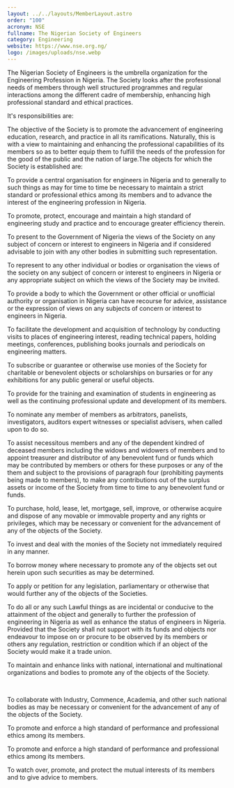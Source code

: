 ```yaml
---
layout: ../../layouts/MemberLayout.astro
order: "100"
acronym: NSE
fullname: The Nigerian Society of Engineers
category: Engineering
website: https://www.nse.org.ng/
logo: /images/uploads/nse.webp
---
```

The Nigerian Society of Engineers is the umbrella organization for the Engineering Profession in Nigeria. The Society looks after the professional needs of members through well structured programmes and regular interactions among the different cadre of membership, enhancing high professional standard and ethical practices.





It's responsibilities are:





The objective of the Society is to promote the advancement of engineering education, research, and practice in all its ramifications. Naturally, this is with a view to maintaining and enhancing the professional capabilities of its members so as to better equip them to fulfill the needs of the profession for the good of the public and the nation of large.The objects for which the Society is established are:





To provide a central organisation for engineers in Nigeria and to generally to such things as may for time to time be necessary to maintain a strict standard or professional ethics among its members and to advance the interest of the engineering profession in Nigeria.





To promote, protect, encourage and maintain a high standard of engineering study and practice and to encourage greater efficiency therein.





To present to the Government of Nigeria the views of the Society on any subject of concern or interest to engineers in Nigeria and if considered advisable to join with any other bodies in submitting such representation.





To represent to any other individual or bodies or organisation the views of the society on any subject of concern or interest to engineers in Nigeria or any appropriate subject on which the views of the Society may be invited.





To provide a body to which the Government or other official or unofficial authority or organisation in Nigeria can have recourse for advice, assistance or the expression of views on any subjects of concern or interest to engineers in Nigeria.





To facilitate the development and acquisition of technology by conducting visits to places of engineering interest, reading technical papers, holding meetings, conferences, publishing books journals and periodicals on engineering matters.





To subscribe or guarantee or otherwise use monies of the Society for charitable or benevolent objects or scholarships on bursaries or for any exhibitions for any public general or useful objects.





To provide for the training and examination of students in engineering as well as the continuing professional update and development of its members.





To nominate any member of members as arbitrators, panelists, investigators, auditors expert witnesses or specialist advisers, when called upon to do so.





To assist necessitous members and any of the dependent kindred of deceased members including the widows and widowers of members and to appoint treasurer and distributor of any benevolent fund or funds which may be contributed by members or others for these purposes or any of the them and subject to the provisions of paragraph four (prohibiting payments being made to members), to make any contributions out of the surplus assets or income of the Society from time to time to any benevolent fund or funds.





To purchase, hold, lease, let, mortgage, sell, improve, or otherwise acquire and dispose of any movable or immovable property and any rights or privileges, which may be necessary or convenient for the advancement of any of the objects of the Society.





To invest and deal with the monies of the Society not immediately required in any manner.





To borrow money where necessary to promote any of the objects set out herein upon such securities as may be determined.





To apply or petition for any legislation, parliamentary or otherwise that would further any of the objects of the Societies.





To do all or any such Lawful things as are incidental or conducive to the attainment of the object and generally to further the profession of engineering in Nigeria as well as enhance the status of engineers in Nigeria. Provided that the Society shall not support with its funds and objects nor endeavour to impose on or procure to be observed by its members or others any regulation, restriction or condition which if an object of the Society would make it a trade union.





To maintain and enhance links with national, international and multinational organizations and bodies to promote any of the objects of the Society.

 

To collaborate with Industry, Commence, Academia, and other such national bodies as may be necessary or convenient for the advancement of any of the objects of the Society.





To promote and enforce a high standard of performance and professional ethics among its members.





To promote and enforce a high standard of performance and professional ethics among its members.





To watch over, promote, and protect the mutual interests of its members and to give advice to members.




